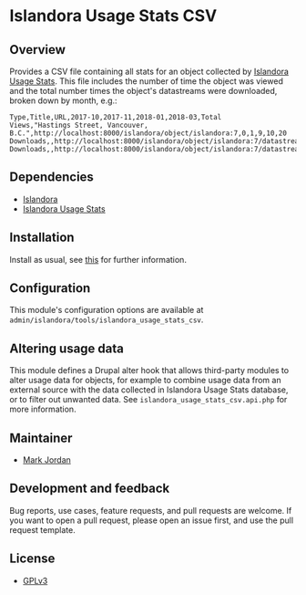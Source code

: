 # Islandora Usage Stats CSV

## Overview

Provides a CSV file containing all stats for an object collected by [Islandora Usage Stats](https://github.com/Islandora/islandora_usage_stats). This file includes the number of time the object was viewed and the total number times the object's datastreams were downloaded, broken down by month, e.g.:

```
Type,Title,URL,2017-10,2017-11,2018-01,2018-03,Total
Views,"Hastings Street, Vancouver, B.C.",http://localhost:8000/islandora/object/islandora:7,0,1,9,10,20
Downloads,,http://localhost:8000/islandora/object/islandora:7/datastream/OBJ/download,0,1,0,1,2
Downloads,,http://localhost:8000/islandora/object/islandora:7/datastream/SPECIALDS/download,5,3,4,2,14
```

## Dependencies

* [Islandora](https://github.com/Islandora/islandora)
* [Islandora Usage Stats](https://github.com/Islandora/islandora_usage_stats)

## Installation

Install as usual, see [this](https://drupal.org/documentation/install/modules-themes/modules-7) for further information.

## Configuration

This module's configuration options are available at `admin/islandora/tools/islandora_usage_stats_csv`.

## Altering usage data

This module defines a Drupal alter hook that allows third-party modules to alter usage data for objects, for example to combine usage data from an external source with the data collected in Islandora Usage Stats database, or to filter out unwanted data. See `islandora_usage_stats_csv.api.php` for more information.

## Maintainer

* [Mark Jordan](https://github.com/mjordan)

## Development and feedback

Bug reports, use cases, feature requests, and pull requests are welcome. If you want to open a pull request, please open an issue first, and use the pull request template.

## License

* [GPLv3](http://www.gnu.org/licenses/gpl-3.0.txt)
